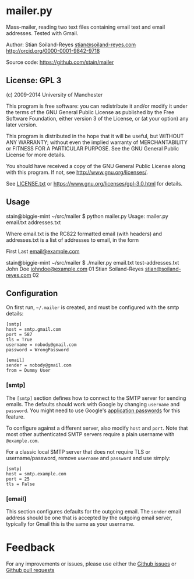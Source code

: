 # mailer.py

Mass-mailer, reading two text files containing email text and
email addresses. Tested with Gmail.

Author: Stian Soiland-Reyes <stian@soiland-reyes.com>
http://orcid.org/0000-0001-9842-9718

Source code: https://github.com/stain/mailer

## License: GPL 3

(c) 2009-2014 University of Manchester

  This program is free software: you can redistribute it and/or modify
  it under the terms of the GNU General Public License as published by
  the Free Software Foundation, either version 3 of the License, or
  (at your option) any later version.

  This program is distributed in the hope that it will be useful,
  but WITHOUT ANY WARRANTY; without even the implied warranty of
  MERCHANTABILITY or FITNESS FOR A PARTICULAR PURPOSE.  See the
  GNU General Public License for more details.

  You should have received a copy of the GNU General Public License
  along with this program.  If not, see <http://www.gnu.org/licenses/>.

See [LICENSE.txt](LICENSE.txt) or https://www.gnu.org/licenses/gpl-3.0.html for details.



## Usage

  stain@biggie-mint ~/src/mailer $ python mailer.py 
  Usage: mailer.py email.txt addresses.txt

  Where email.txt is the RC822 formatted email (with headers)
  and addresses.txt is a list of addresses to email, in the form

  First Last <email@example.com>


  stain@biggie-mint ~/src/mailer $ ./mailer.py email.txt test-addresses.txt 
  John Doe <johndoe@example.com> 01
  Stian Soiland-Reyes <stian@soiland-reyes.com> 02



## Configuration

On first run, `~/.mailer` is created, and must be configured with the 
smtp details:

    [smtp]
    host = smtp.gmail.com
    port = 587
    tls = True
    username = nobody@gmail.com
    password = WrongPassword

    [email]
    sender = nobody@gmail.com
    from = Dummy User


### [smtp]

The `[smtp]` section defines how to connect to the SMTP server for sending emails. The 
defaults should work with Google by changing `username` and `password`. You might need to use
Google's [application passwords](https://security.google.com/settings/security/apppasswords)
for this feature.


To configure against a different server, also modify `host` and `port`. Note that 
most other authenticated SMTP servers require a plain username with
`@example.com`.

For a classic local SMTP server that does not require TLS or username/password, remove
`username` and `password` and use simply:

    [smtp]
    host = smtp.example.com
    port = 25
    tls = False

### [email]

This section configures defaults for the outgoing email. The `sender` email
address should be one that is accepted by the outgoing email server, typically
for Gmail this is the same as your username.

# Feedback

For any improvements or issues, please use either the 
[Github issues](https://github.com/stain/mailer/issues)
or [Github pull requests](https://github.com/stain/mailer/pulls)
